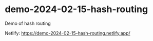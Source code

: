 # demo-2024-02-15-hash-routing
Demo of hash routing

Netlify:
https://demo-2024-02-15-hash-routing.netlify.app/